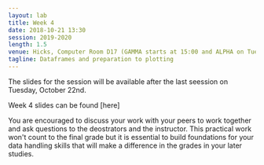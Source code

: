 ```yaml
---
layout: lab
title: Week 4
date: 2018-10-21 13:30
session: 2019-2020
length: 1.5
venue: Hicks, Computer Room D17 (GAMMA starts at 15:00 and ALPHA on Tuesday, October 22nd at 13:30)
tagline: Dataframes and preparation to plotting
---
```



The slides for the session will be available after the last seession on Tuesday, October 22nd. 

Week 4 slides can be found [here] 

You are encouraged to discuss your work with your peers to work together and ask questions to the deostrators and the instructor. This practical work won't count to the final grade but it is essential to build foundations for your data handling skills that will make a difference in the grades in your later studies. 